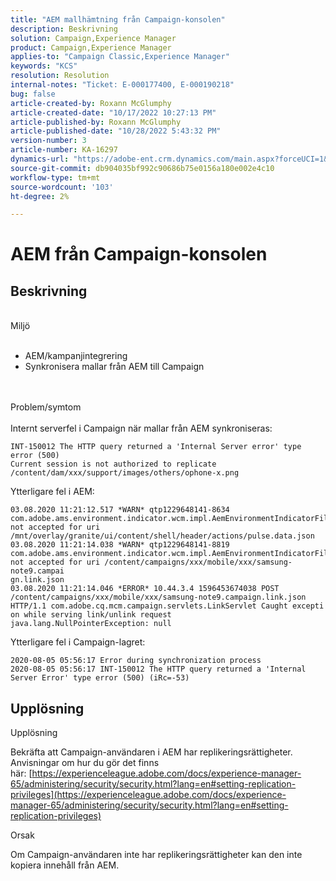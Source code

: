 ```yaml
---
title: "AEM mallhämtning från Campaign-konsolen"
description: Beskrivning
solution: Campaign,Experience Manager
product: Campaign,Experience Manager
applies-to: "Campaign Classic,Experience Manager"
keywords: "KCS"
resolution: Resolution
internal-notes: "Ticket: E-000177400, E-000190218"
bug: false
article-created-by: Roxann McGlumphy
article-created-date: "10/17/2022 10:27:13 PM"
article-published-by: Roxann McGlumphy
article-published-date: "10/28/2022 5:43:32 PM"
version-number: 3
article-number: KA-16297
dynamics-url: "https://adobe-ent.crm.dynamics.com/main.aspx?forceUCI=1&pagetype=entityrecord&etn=knowledgearticle&id=3e5518d6-6a4e-ed11-bba2-00224808679b"
source-git-commit: db904035bf992c90686b75e0156a180e002e4c10
workflow-type: tm+mt
source-wordcount: '103'
ht-degree: 2%

---
```


# AEM från Campaign-konsolen

## Beskrivning

<br>Miljö<br><br>
- AEM/kampanjintegrering
- Synkronisera mallar från AEM till Campaign

<br><br>Problem/symtom<br><br>
Internt serverfel i Campaign när mallar från AEM synkroniseras:


```
INT-150012 The HTTP query returned a 'Internal Server error' type error (500)
Current session is not authorized to replicate /content/dam/xxx/support/images/others/ophone-x.png
```


Ytterligare fel i AEM:


```
03.08.2020 11:21:12.517 *WARN* qtp1229648141-8634 com.adobe.ams.environment.indicator.wcm.impl.AemEnvironmentIndicatorFilter not accepted for uri /mnt/overlay/granite/ui/content/shell/header/actions/pulse.data.json
03.08.2020 11:21:14.038 *WARN* qtp1229648141-8819 com.adobe.ams.environment.indicator.wcm.impl.AemEnvironmentIndicatorFilter not accepted for uri /content/campaigns/xxx/mobile/xxx/samsung-note9.campai
gn.link.json
03.08.2020 11:21:14.046 *ERROR* 10.44.3.4 1596453674038 POST /content/campaigns/xxx/mobile/xxx/samsung-note9.campaign.link.json HTTP/1.1 com.adobe.cq.mcm.campaign.servlets.LinkServlet Caught excepti
on while serving link/unlink request
java.lang.NullPointerException: null
```


Ytterligare fel i Campaign-lagret:


```
2020-08-05 05:56:17 Error during synchronization process
2020-08-05 05:56:17 INT-150012 The HTTP query returned a 'Internal Server Error' type error (500) (iRc=-53)
```





## Upplösning


Upplösning

Bekräfta att Campaign-användaren i AEM har replikeringsrättigheter.  Anvisningar om hur du gör det finns här: [https://experienceleague.adobe.com/docs/experience-manager-65/administering/security/security.html?lang=en#setting-replication-privileges](https://experienceleague.adobe.com/docs/experience-manager-65/administering/security/security.html?lang=en#setting-replication-privileges)

Orsak

Om Campaign-användaren inte har replikeringsrättigheter kan den inte kopiera innehåll från AEM.


